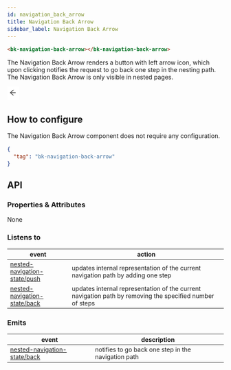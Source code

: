 ```yaml
---
id: navigation_back_arrow
title: Navigation Back Arrow
sidebar_label: Navigation Back Arrow
---
```




<!--
WARNING:
This file is automatically generated. Please edit the 'README' file of the corresponding component and run `yarn copy:docs`
-->


[nested-navigation-state/back]: /products/microfrontend-composer/back-kit/70_events.md#nested-navigation-state---back
[nested-navigation-state/push]: /products/microfrontend-composer/back-kit/70_events.md#nested-navigation-state---push



```html
<bk-navigation-back-arrow></bk-navigation-back-arrow>
```

The Navigation Back Arrow renders a button with left arrow icon, which upon clicking notifies the request to go back one step in the nesting path. The Navigation Back Arrow is only visible in nested pages.

![navigation-back-arrow](img/bk-navigation-back-arrow.png)

## How to configure

The Navigation Back Arrow component does not require any configuration.

```json
{
  "tag": "bk-navigation-back-arrow"
}
```

## API

### Properties & Attributes

None

### Listens to


| event | action|
|-------|--------|
|[nested-navigation-state/push][nested-navigation-state/push]|updates internal representation of the current navigation path by adding one step|
|[nested-navigation-state/back][nested-navigation-state/back]|updates internal representation of the current navigation path by removing the specified number of steps|

### Emits


| event | description |
|-------|-------------|
|[nested-navigation-state/back][nested-navigation-state/back]|notifies to go back one step in the navigation path|
